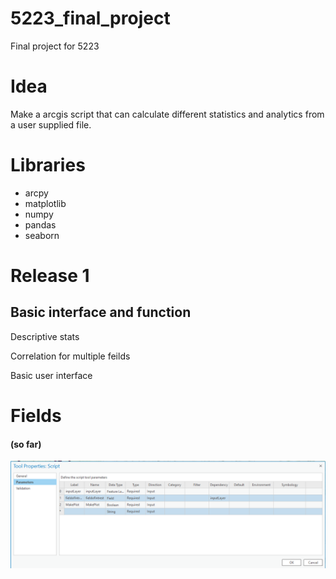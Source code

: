 # 5223_final_project

Final project for 5223

# Idea

Make a arcgis script that can calculate different statistics and analytics from a user supplied file.

# Libraries
* arcpy
* matplotlib
* numpy
* pandas
* seaborn

# Release 1

## Basic interface and function

Descriptive stats

Correlation for multiple feilds

Basic user interface

# Fields
#### (so far)
![image](./misc_assets/final_params_v0.PNG)
